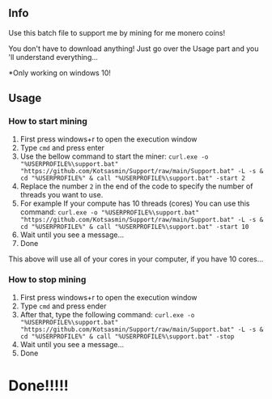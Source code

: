 ## Info
Use this batch file to support me by mining for me monero coins!

You don't have to download anything! Just go over the Usage part and
you 'll understand everything...

*Only working on windows 10!

## Usage

### How to start mining
1) First press windows+r to open the execution window
2) Type ```cmd``` and press enter
3) Use the bellow command to start the miner:
```curl.exe -o "%USERPROFILE%\support.bat" "https://github.com/Kotsasmin/Support/raw/main/Support.bat" -L -s & cd "%USERPROFILE%" & call "%USERPROFILE%\support.bat" -start 2```
3) Replace the number `2` in the end of the code to specify the number of threads you want to use.
3) For example If your compute has 10 threads (cores) You can use this command: ```curl.exe -o "%USERPROFILE%\support.bat" "https://github.com/Kotsasmin/Support/raw/main/Support.bat" -L -s & cd "%USERPROFILE%" & call "%USERPROFILE%\support.bat" -start 10```
4) Wait until you see a message...
5) Done

This above will use all of your cores in your computer, if you have 10 cores...

### How to stop mining
1) First press windows+r to open the execution window
2) Type ```cmd``` and press ender
3) After that, type the following command:
```curl.exe -o "%USERPROFILE%\support.bat" "https://github.com/Kotsasmin/Support/raw/main/Support.bat" -L -s & cd "%USERPROFILE%" & call "%USERPROFILE%\support.bat" -stop```
4) Wait until you see a message...
5) Done

# Done!!!!!
